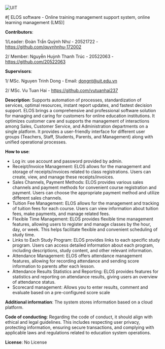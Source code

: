 ![UIT](https://img.shields.io/badge/from-UIT%20VNUHCM-blue?style=for-the-badge&link=https%3A%2F%2Fwww.uit.edu.vn%2F)

#[ ELOS software - Online training management support system, online learning management (LMS)]

**Contributors**:

1/Leader: Đoàn Trần Quỳnh Như - 20521722 - https://github.com/quynhnhu-172002

2/ Member: Nguyễn Huỳnh Thanh Trúc - 20522063 - https://github.com/20522063

**Supervisors**:

1/ MSc. Nguyen Trinh Dong - Email: dongnt@uit.edu.vn

2/ MSc. Vu Tuan Hai - https://github.com/vutuanhai237

**Description**: 
Supports automation of processes, standardization of services, optimal resources, instant report updates, and fastest decision support.
ELOS brings a comprehensive and professional software solution for managing and caring for customers for online education institutions. It optimizes customer care and supports the management of interactions among Sales, Customer Service, and Administration departments on a single platform. It provides a user-friendly interface for different user groups (Teachers, Staff, Students, Parents, and Management) along with unified operational processes.

**How to use**:
+ Log in: use account and password provided by admin.
+ Receipt/Invoice Management: ELOS allows for the management and storage of receipts/invoices related to class registrations. Users can create, view, and manage these receipts/invoices.
+ Sales Channels, Payment Methods: ELOS provides various sales channels and payment methods for convenient course registration and payment. Users can choose the appropriate payment method and utilize different sales channels.
+ Tuition Fee Management: ELOS allows for the management and tracking of tuition fees for each course. Users can view information about tuition fees, make payments, and manage related fees.
+ Flexible Time Management: ELOS provides flexible time management features, allowing users to register and manage classes by the hour, day, or week. This helps facilitate flexible and convenient scheduling of study time.
+ Links to Each Study Program: ELOS provides links to each specific study program. Users can access detailed information about each program, including descriptions, study content, and other relevant information.
+ Attendance Management: ELOS offers attendance management features, allowing for recording attendance and sending score information to parents after each lesson.
+ Attendance Results Statistics and Reporting: ELOS provides features for statistics and reporting on attendance results, giving users an overview of attendance status.
+ Scorecard management: Allows you to enter results, comment and evaluate based on a pre-configured score scale

**Additional information**:
The system stores information based on a cloud platform.

**Code of conducting**:
Regarding the code of conduct, it should align with ethical and legal guidelines. This includes respecting user privacy, protecting information, ensuring secure transactions, and complying with applicable laws and regulations related to education system operations.

**License**:
No License
